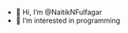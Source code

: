 - 👋 Hi, I’m @NaitikNFulfagar
- 👀 I’m interested in programming


<!---
NaitikNFulfagar/NaitikNFulfagar is a ✨ special ✨ repository because its `README.md` (this file) appears on your GitHub profile.
You can click the Preview link to take a look at your changes.
--->
